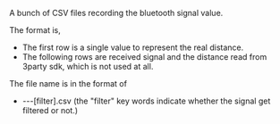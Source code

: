 A bunch of CSV files recording the bluetooth signal value.

The format is,
* The first row is a single value to represent the real distance.
* The following rows are received signal and the distance read from 3party sdk, which is not used at all.

The file name is in the format of 
* <uuid>-<major version>-<minor version>-[filter].csv (the "filter" key words indicate whether the signal get filtered or not.)